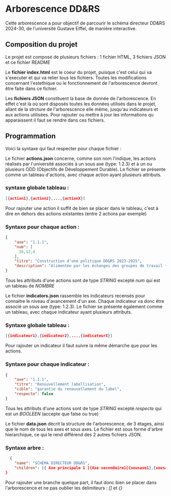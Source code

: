 # Arborescence DD&RS
Cette arborescence a pour objectif de parcourir le schéma directeur DD&RS 2024-30, de l'université Gustave Eiffel, de manière interactive. 

## Composition du projet 
Le projet est composé de plusieurs fichiers : 1 fichier HTML, 3 fichiers JSON et ce fichier README

Le **fichier index.html** est le coeur du projet, puisque c'est celui qui va s'executer et qui va relier tous les fichiers. 
Toutes les modifications concernant l'estethique ou le fonctionnement de l'arborescence devront être faite dans ce fichier.  

Les **fichiers JSON** constituent la base de donnée de l'arborescence. En effet c'est là où sont disposés toutes les données utilisés dans le projet, allant de la strcture de l'arborescence elle même, jusqu'au indicateurs et aux actions utilisées.
Pour rajouter ou mettre à jour les informations qu apparaissent il faut se rendre dans ces fichiers. 

## Programmation 
Voici la syntaxe qui faut respecter pour chaque fichier :

Le fichier **actions.json** concerne, comme son nom l'indique, les actions réalisés par l'université associés à un sous axe (type: 1.2.3) et à un ou plusieurs ODD (Objectifs de Développement Durable). 
Le fichier se présente comme un tableau d'actions, avec chaque action ayant plusieurs attributs. 

### syntaxe globale tableau :
```json
[{action1},{action2},...,{actionX}]
```
Pour rajouter une action il suffit de bien se placer dans le tableau, c'est à dire en dehors des actions existantes (entre 2 actions par exemple)

### Syntaxe pour chaque action :
```json
{
    "axe": "1.1.1",
    "num": [
      16,12,4
    ],
    "titre": "Construction d'une politique DD&RS 2023-2025",
    "description": "Alimentée par les échanges des groupes de travail thématiques et par une grande consultation à..."
}
```
Tous les attributs d'une actions sont de type *STRING* excepté *num* qui est un tableau de *NOMBRE* 

Le fichier **indicators.json** rassemble les indicateurs recensés pour connaitre le niveau d'avancement d'un axe. Chaque indicateur va donc être associé un sous axe (type: 1.2.3).
Le fichier se présente également comme un tableau, avec chaque indicateur ayant plusieurs attributs.

### Syntaxe globale tableau :
```json
[{indicateur1},{indicateur2},...,{indicateurX}]
```
Pour rajouter un indicateur il faut suivre la même démarche que pour les actions. 


### Syntaxe pour chaque indicateur :
```json
{
    "axe": "1.1.1",
    "titre": "Renouvellement labellisation",
    "cible": "garantie du renouvellement du label",
    "respecte": false
}
```
Tous les attributs d'une actions sont de type *STRING* excepté *respecte* qui est un *BOOLEEN* (accepte que false ou true) 

Le fichier **data.json** décrit la structure de l'arborescence, de 3 étages, ainsi que le nom de tous les axes et sous axes.
Le fichier est sous forme d'arbre hierarchique, ce qui le rend différend des 2 autres fichiers JSON.

### Syntaxe arbre :
```json
  {
    "name": "SCHEMA DIRECTEUR DD&RS",
    "children": [{ Axe principale 1 [{Axe secondaire1[{sousaxe1},{sousaxe2}]},{Axe secondaire2[{...}]}...]}, {Axe principale 2[{...}]}    ]
}
```
Pour rajouter une branche quelque part, il faut donc bien se placer dans l'arborescence et ne pas oublier les delimiteurs : *[]* et *{}* 
